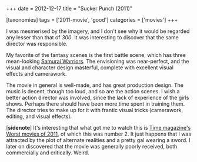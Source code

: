+++
date = 2012-12-17
title = "Sucker Punch (2011)"

[taxonomies]
tags = ['2011-movie', 'good']
categories = ['movies']
+++

I was mesmerised by the imagery, and I don't see why it would be
regarded any lesser than that of *300*. It was interesting to discover
that the same director was responsible.

My favorite of the fantasy scenes is the first battle scene, which has
three mean-looking [Samurai Warriors]. The envisioning was near-perfect,
and the visual and character design masterful, complete with excellent
visual effects and camerawork.

The movie in general is well-made, and has great production design. The
music is decent, though too loud, and so are the action scenes. I wish a
better action director was involved, since the lack of experience of the
girls shows. Perhaps there should have been more time spent in training
them. The director tries to make up for it with frantic visual tricks
(camerawork, editing, and visual effects).

[**sidenote**] It's interesting that what got me to watch this is
[Time magazine's Worst movies of 2011], of which this was number 2. It
just happens that I was attracted by the plot of alternate realities and
a pretty gal wearing a sword. I later on discovered that the movie was
generally poorly received, both commercially and critically. Weird.

  [Samurai Warriors]: http://suckerpunch.wikia.com/wiki/Samurai_Warriors
  [Time magazine's Worst movies of 2011]: http://www.time.com/time/specials/packages/article/0,28804,2101344_2101366_2101545,00.html
